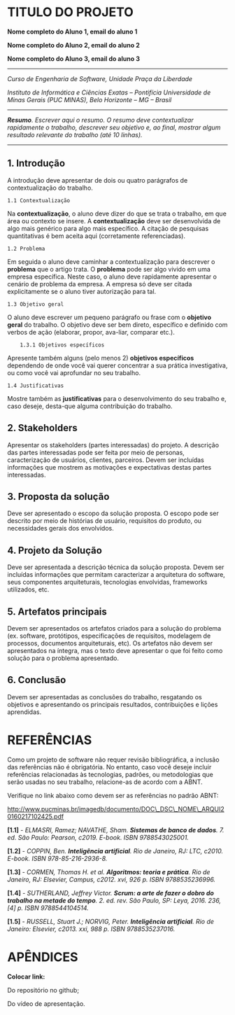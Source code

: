 # TITULO DO PROJETO**Nome completo do Aluno 1, email do aluno 1****Nome completo do Aluno 2, email do aluno 2****Nome completo do Aluno 3, email do aluno 3**---_Curso de Engenharia de Software, Unidade Praça da Liberdade__Instituto de Informática e Ciências Exatas – Pontifícia Universidade de Minas Gerais (PUC MINAS), Belo Horizonte – MG – Brasil_---_**Resumo**. Escrever aqui o resumo. O resumo deve contextualizar rapidamente o trabalho, descrever seu objetivo e, ao final, mostrar algum resultado relevante do trabalho (até 10 linhas)._---## 1. IntroduçãoA introdução deve apresentar de dois ou quatro parágrafos de contextualização do trabalho.     1.1 ContextualizaçãoNa **contextualização**, o aluno deve dizer do que se trata o trabalho, em que área ou contexto se insere. A **contextualização** deve ser desenvolvida de algo mais genérico para algo mais específico. A citação de pesquisas quantitativas é bem aceita aqui (corretamente referenciadas).    1.2 ProblemaEm seguida o aluno deve caminhar a contextualização para descrever o **problema** que o artigo trata. O **problema** pode ser algo vivido em uma empresa específica. Neste caso, o aluno deve rapidamente apresentar o cenário de problema da empresa. A empresa só deve ser citada explicitamente se o aluno tiver autorização para tal.    1.3 Objetivo geralO aluno deve escrever um pequeno parágrafo ou frase com o **objetivo geral** do trabalho. O objetivo deve ser bem direto, específico e definido com verbos de ação (elaborar, propor, ava-liar, comparar etc.).        1.3.1 Objetivos específicosApresente também alguns (pelo menos 2) **objetivos específicos** dependendo de onde você vai querer concentrar a sua prática investigativa, ou como você vai aprofundar no seu trabalho.    1.4 JustificativasMostre também as **justificativas** para o desenvolvimento do seu trabalho e, caso deseje, desta-que alguma contribuição do trabalho.## 2. StakeholdersApresentar os stakeholders (partes interessadas) do projeto. A descrição das partes interessadas pode ser feita por meio de personas, caracterização de usuários, clientes, parceiros. Devem ser incluídas informações que mostrem as motivações e expectativas destas partes interessadas.## 3. Proposta da soluçãoDeve ser apresentado o escopo da solução proposta. O escopo pode ser descrito por meio de histórias de usuário, requisitos do produto, ou necessidades gerais dos envolvidos.## 4. Projeto da SoluçãoDeve ser apresentada a descrição técnica da solução proposta. Devem ser incluídas informações que permitam caracterizar a arquitetura do software, seus componentes arquiteturais, tecnologias envolvidas, frameworks utilizados, etc.## 5. Artefatos principaisDevem ser apresentados os artefatos criados para a solução do problema (ex. software, protótipos, especificações de requisitos, modelagem de processos, documentos arquiteturais, etc). Os artefatos não devem ser apresentados na íntegra, mas o texto deve apresentar o que foi feito como solução para o problema apresentado.## 6. ConclusãoDevem ser apresentadas as conclusões do trabalho, resgatando os objetivos e apresentando os principais resultados, contribuições e lições aprendidas.# REFERÊNCIASComo um projeto de software não requer revisão bibliográfica, a inclusão das referências não é obrigatória. No entanto, caso você deseje incluir referências relacionadas às tecnologias, padrões, ou metodologias que serão usadas no seu trabalho, relacione-as de acordo com a ABNT.Verifique no link abaixo como devem ser as referências no padrão ABNT:http://www.pucminas.br/imagedb/documento/DOC\_DSC\_NOME\_ARQUI20160217102425.pdf**[1.1]** - _ELMASRI, Ramez; NAVATHE, Sham. **Sistemas de banco de dados**. 7. ed. São Paulo: Pearson, c2019. E-book. ISBN 9788543025001._**[1.2]** - _COPPIN, Ben. **Inteligência artificial**. Rio de Janeiro, RJ: LTC, c2010. E-book. ISBN 978-85-216-2936-8._**[1.3]** - _CORMEN, Thomas H. et al. **Algoritmos: teoria e prática**. Rio de Janeiro, RJ: Elsevier, Campus, c2012. xvi, 926 p. ISBN 9788535236996._**[1.4]** - _SUTHERLAND, Jeffrey Victor. **Scrum: a arte de fazer o dobro do trabalho na metade do tempo**. 2. ed. rev. São Paulo, SP: Leya, 2016. 236, [4] p. ISBN 9788544104514._**[1.5]** - _RUSSELL, Stuart J.; NORVIG, Peter. **Inteligência artificial**. Rio de Janeiro: Elsevier, c2013. xxi, 988 p. ISBN 9788535237016._# APÊNDICES**Colocar link:**Do repositório no github;Do vídeo de apresentação.